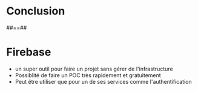 <!-- .slide: class="transition bg-pink" -->

# Conclusion

##==##

# Firebase

- un super outil pour faire un projet sans gérer de l'infrastructure
- Possiblité de faire un POC très rapidement et gratuitement
- Peut être utiliser que pour un de ses services comme l'authentification

